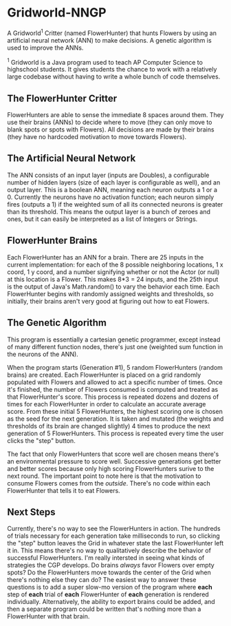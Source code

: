 # Gridworld-NNGP
A Gridworld<sup>1</sup> Critter (named FlowerHunter) that hunts Flowers by using an artificial neural network (ANN) to make decisions. A genetic algorithm is used to improve the ANNs.

<sup>1</sup> Gridworld is a Java program used to teach AP Computer Science to highschool students. It gives students the chance to work with a relatively large codebase without having to write a whole bunch of code themselves.

## The FlowerHunter Critter
FlowerHunters are able to sense the immediate 8 spaces around them. They use their brains (ANNs) to decide where to move (they can only move to blank spots or spots with Flowers). All decisions are made by their brains (they have no hardcoded motivation to move towards Flowers).

## The Artificial Neural Network
The ANN consists of an input layer (inputs are Doubles), a configurable number of hidden layers (size of each layer is configurable as well), and an output layer. This is a boolean ANN, meaning each neuron outputs a 1 or a 0. Currently the neurons have no activation function; each neuron simply fires (outputs a 1) if the weighted sum of all its connected neurons is greater than its threshold. This means the output layer is a bunch of zeroes and ones, but it can easily be interpreted as a list of Integers or Strings.

## FlowerHunter Brains
Each FlowerHunter has an ANN for a brain. There are 25 inputs in the current implementation: for each of the 8 possible neighboring locations, 1 x coord, 1 y coord, and a number signifying whether or not the Actor (or null) at this location is a Flower. This makes 8*3 = 24 inputs, and the 25th input is the output of Java's Math.random() to vary the behavior each time. Each FlowerHunter begins with randomly assigned weights and thresholds, so initially, their brains aren't very good at figuring out how to eat Flowers.

## The Genetic Algorithm
This program is essentially a cartesian genetic programmer, except instead of many different function nodes, there's just one (weighted sum function in the neurons of the ANN).

When the program starts (Generation #1), 5 random FlowerHunters (random brains) are created. Each FlowerHunter is placed on a grid randomly populated with Flowers and allowed to act a specific number of times. Once it's finished, the number of Flowers consumed is computed and treated as that FlowerHunter's score. This process is repeated dozens and dozens of times for each FlowerHunter in order to calculate an accurate average score. From these initial 5 FlowerHunters, the highest scoring one is chosen as the seed for the next generation. It is taken and mutated (the weights and thresholds of its brain are changed slightly) 4 times to produce the next generation of 5 FlowerHunters. This process is repeated every time the user clicks the "step" button.

The fact that only FlowerHunters that score well are chosen means there's an environmental pressure to score well. Successive generations get better and better scores because only high scoring FlowerHunters surive to the next round. The important point to note here is that the motivation to consume Flowers comes from the *outside*. There's no code within each FlowerHunter that tells it to eat Flowers.

## Next Steps
Currently, there's no way to see the FlowerHunters in action. The hundreds of trials necessary for each generation take milliseconds to run, so clicking the "step" button leaves the Grid in whatever state the last FlowerHunter left it in. This means there's no way to qualitatively describe the behavior of successful FlowerHunters. I'm really intersted in seeing what kinds of strategies the CGP develops. Do brains *always* favor Flowers over empty spots? Do the FlowerHunters move towards the center of the Grid when there's nothing else they can do? The easiest way to answer these questions is to add a super slow-mo version of the program where **each** step of **each** trial of **each** FlowerHunter of **each** generation is rendered individually. Alternatively, the ability to export brains could be added, and then a separate program could be written that's nothing more than a FlowerHunter with that brain.
